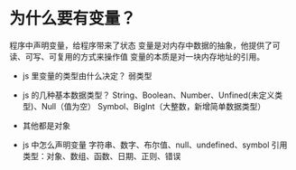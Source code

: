 # 为什么要有变量？

程序中声明变量，给程序带来了状态
变量是对内存中数据的抽象，他提供了可读、可写、可复用的方式来操作值
变量的本质是对一块内存地址的引用。

- js 里变量的类型由什么决定？
  弱类型

- js 的几种基本数据类型？
  String、Boolean、Number、Unfined(未定义类型)、Null（值为空）
  Symbol、BigInt（大整数，新增简单数据类型）
- 其他都是对象

- js 中怎么声明变量
  字符串、数字、布尔值、null、undefined、symbol
  引用类型：对象、数组、函数、日期、正则、错误